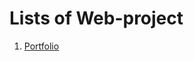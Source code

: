 # Lists of Web-project
1) [Portfolio](https://confy-dev.github.io/Web-dev/Portfolio/index.html)    
